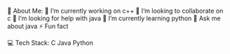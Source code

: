 

💫 About Me:
🔭 I’m currently working on c++
👯 I’m looking to collaborate on c
🤝 I’m looking for help with java
🌱 I’m currently learning python
💬 Ask me about java
⚡ Fun fact

💻 Tech Stack:
C Java Python

